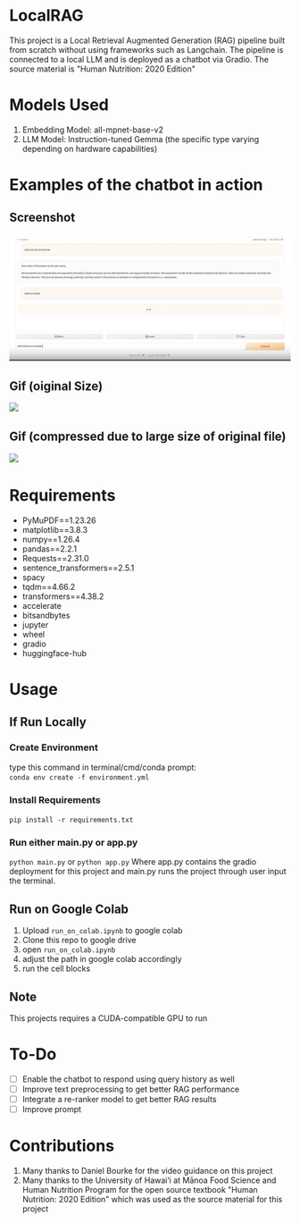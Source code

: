 # LocalRAG
This project is a Local Retrieval Augmented Generation (RAG) pipeline built from scratch without using frameworks such as Langchain. The pipeline is connected to a local LLM and is deployed as a chatbot via Gradio. The source material is "Human Nutrition: 2020 Edition"

# Models Used
1. Embedding Model: all-mpnet-base-v2
1. LLM Model: Instruction-tuned Gemma (the specific type varying depending on hardware capabilities)

# Examples of the chatbot in action
## Screenshot
<img src="assets/screenshot.jpg"/>

## Gif (oiginal Size)
<img src='assets/demo_orig_size.gif'/>

## Gif (compressed due to large size of original file)
<img src="assets/demo_1.5x.gif" />


# Requirements
- PyMuPDF==1.23.26
- matplotlib==3.8.3
- numpy==1.26.4
- pandas==2.2.1
- Requests==2.31.0
- sentence_transformers==2.5.1
- spacy
- tqdm==4.66.2
- transformers==4.38.2
- accelerate
- bitsandbytes
- jupyter
- wheel
- gradio
- huggingface-hub

# Usage
## If Run Locally
### Create Environment
type this command in terminal/cmd/conda prompt: <br>
```conda env create -f environment.yml```
### Install Requirements
```pip install -r requirements.txt```
### Run either main.py or app.py
```python main.py``` or ```python app.py```
Where app.py contains the gradio deployment for this project and main.py runs the project through user input the terminal.

## Run on Google Colab
1. Upload ```run_on_colab.ipynb``` to google colab
2. Clone this repo to google drive
3. open ```run_on_colab.ipynb```
4. adjust the path in google colab accordingly
5. run the cell blocks

## Note
This projects requires a CUDA-compatible GPU to run

# To-Do
- [ ] Enable the chatbot to respond using query history as well
- [ ] Improve text preprocessing to get better RAG performance
- [ ] Integrate a re-ranker model to get better RAG results
- [ ] Improve prompt

# Contributions
1. Many thanks to Daniel Bourke for the video guidance on this project
2. Many thanks to the University of Hawai‘i at Mānoa Food Science and Human Nutrition Program for the open source textbook "Human Nutrition: 2020 Edition" which was used as the source material for this project

